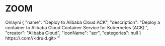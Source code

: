 # ZOOM
Onlayni
{
    "name": "Deploy to Alibaba Cloud ACK",
    "description": "Deploy a container to Alibaba Cloud Container Service for Kubernetes (ACK).",
    "creator": "Alibaba Cloud",
    "iconName": "acr",
    "categories": null
}
https://<github>.com/<alibaba>/<druid.git>'"
